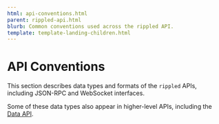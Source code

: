 ```yaml
---
html: api-conventions.html
parent: rippled-api.html
blurb: Common conventions used across the rippled API.
template: template-landing-children.html
---
```

# API Conventions

This section describes data types and formats of the `rippled` APIs, including JSON-RPC and WebSocket interfaces.

Some of these data types also appear in higher-level APIs, including the [Data API](data-api.html).
